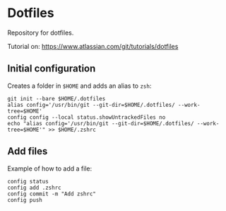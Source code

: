 # Dotfiles

Repository for dotfiles.

Tutorial on: https://www.atlassian.com/git/tutorials/dotfiles

## Initial configuration
Creates a folder in `$HOME` and adds an alias to `zsh`:
```
git init --bare $HOME/.dotfiles
alias config='/usr/bin/git --git-dir=$HOME/.dotfiles/ --work-tree=$HOME'
config config --local status.showUntrackedFiles no
echo "alias config='/usr/bin/git --git-dir=$HOME/.dotfiles/ --work-tree=$HOME'" >> $HOME/.zshrc
```

## Add files

Example of how to add a file:
```
config status
config add .zshrc
config commit -m "Add zshrc"
config push
```
